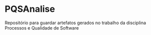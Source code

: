 # PQSAnalise
Repositório para guardar artefatos gerados no trabalho da disciplina Processos e Qualidade de Software
